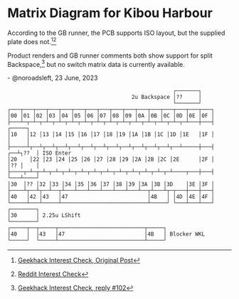 # Matrix Diagram for Kibou Harbour

According to the GB runner, the PCB supports ISO layout, but the
supplied plate does not.[^1][^2]

Product renders and GB runner comments both show support for split
Backspace,[^3] but no switch matrix data is currently available.

\- @noroadsleft, 23 June, 2023

```
                                                    ┌───────┐
                                       2u Backspace │??     │
                                                    └───────┘
┌───┬───┬───┬───┬───┬───┬───┬───┬───┬───┬───┬───┬───┬───┬───┬───┐
│00 │01 │02 │03 │04 │05 │06 │07 │08 │09 │0A │0B │0C │0D │0E │0F │
├───┴─┬─┴─┬─┴─┬─┴─┬─┴─┬─┴─┬─┴─┬─┴─┬─┴─┬─┴─┬─┴─┬─┴─┬─┴─┬─┴───┼───┤      ┌─────┐
│10   │12 │13 │14 │15 │16 │17 │18 │19 │1A │1B │1C │1D │1E   │1F │      │     │
├─────┴┬──┴┬──┴┬──┴┬──┴┬──┴┬──┴┬──┴┬──┴┬──┴┬──┴┬──┴┬──┴─────┼───┤   ┌──┴┐??  │ ISO Enter
│20    │22 │23 │24 │25 │26 │27 │28 │29 │2A │2B │2C │2E      │2F │   │?? │    │
├────┬─┴─┬─┴─┬─┴─┬─┴─┬─┴─┬─┴─┬─┴─┬─┴─┬─┴─┬─┴─┬─┴─┬─┴────┬───┼───┤   └───┴────┘
│30  │?? │32 │33 │34 │35 │36 │37 │38 │39 │3A │3B │3D    │3E │3F │
├────┴┬──┴┬──┴──┬┴───┴───┴───┴───┴───┴───┴──┬┴───┴┬─┬───┼───┼───┤
│40   │42 │43   │47                         │4B   │ │4D │4E │4F │
└─────┴───┴─────┴───────────────────────────┴─────┘ └───┴───┴───┘
┌────────┐
│30      │ 2.25u LShift
└────────┘
┌─────┬──┬─────┬───────────────────────────┬─────┐
│40   │  │43   │47                         │4B   │ Blocker WKL
└─────┘  └─────┴───────────────────────────┴─────┘
```

[^1]: [Geekhack Interest Check, Original Post](https://geekhack.org/index.php?topic=111146.msg3012509#msg3012509)
[^2]: [Reddit Interest Check](https://www.reddit.com/r/MechanicalKeyboards/comments/lgyv5p/ic_harbour_%E6%B8%AF%E5%8F%A3_a_65_gasket_mounted_board_designed/gmudnjb/)
[^3]: [Geekhack Interest Check, reply #102](https://geekhack.org/index.php?topic=111146.msg3022822#msg3022822)

